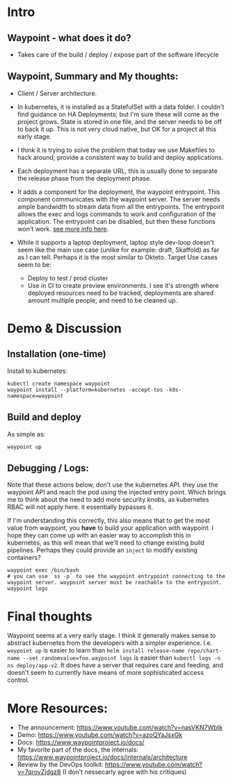 # Intro

## Waypoint - what does it do?
- Takes care of the build / deploy / expose part of the software lifecycle

## Waypoint, Summary and My thoughts:

- Client / Server architecture.
- In kubernetes, it is installed as a StatefulSet with a data folder.
  I couldn't find guidance on HA Deployments; but I'm sure these will come as the project grows. State is stored in one file, and the server needs to be off to back it up. This is not very cloud native, but OK for a project at this early stage.
- I think it is trying to solve the problem that today we use Makefiles to hack around; provide a consistent way to build and deploy applications.
- Each deployment has a separate URL, this is usually done to separate the release phase from the deployment phase.
- It adds a component for the deployment, the waypoint entrypoint. This component communicates with the waypoint server. The server needs ample bandwidth to stream data from all the entrypoints.
The entrypoint allows the exec and logs commands to work and configuration of the application.
The entrypoint can be disabled, but then these functions won't work. [see more info here](https://www.waypointproject.io/docs/entrypoint/disable).

- While it supports a laptop deployment, laptop style dev-loop doesn't seem like the main use case (unlike for example: draft, Skaffold) as far as I can tell. Perhaps it is the most similar to Okteto. Target Use cases seem to be:
  - Deploy to test / prod cluster
  - Use in CI to create preview environments. 
I see it's strength where deployed resources need to be tracked, deployments are shared amount multiple people, and need to be cleaned up.


# Demo & Discussion

## Installation (one-time)
Install to kubernetes:
```
kubectl create namespace waypoint
waypoint install --platform=kubernetes -accept-tos -k8s-namespace=waypoint
```

## Build and deploy 
As simple as:
```
waypoint up
```

## Debugging / Logs:

Note that these actions below, don't use the kubernetes API. they use the waypoint API and reach the pod using the injected entry point. Which brings me to think about the need to add more security knobs, as kubernetes RBAC will not apply here. it essentially bypasses it.

If I'm understanding this correctly, this also means that to get the most value from waypoint, you **have** to build your application with waypoint. I hope they can come up with an easier way to accomplish this in kubernetes, as this will mean that we'll need to change existing build pipelines. Perhaps they could provide an `inject` to modify existing containers?

```
waypoint exec /bin/bash
# you can use `ss -p` to see the waypoint entrypoint connecting to the waypoint server. waypoint server must be reachable to the entrypoint.
waypoint logs
```

# Final thoughts

Waypoint seems at a very early stage. I think it generally makes sense to abstract kubernetes from 
the developers with a simpler experience. I.e. `waypoint up` is easier to learn than `helm install release-name repo/chart-name --set randomvalue=foo`. `waypoint logs` is easier than `kubectl logs -n ns deploy/app-v2`. It does have a server that requires care and feeding, and doesn't seem to currently have means
of more sophisticated access control.

# More Resources:
- The announcement: https://www.youtube.com/watch?v=nasVKN7Wbtk
- Demo: https://www.youtube.com/watch?v=azoQYaJsxGk
- Docs: https://www.waypointproject.io/docs/
- My favorite part of the docs, the internals: https://www.waypointproject.io/docs/internals/architecture
- Review by the DevOps toolkit: https://www.youtube.com/watch?v=7qrovZjdgz8 (I don't nessecarly agree with his critiques)